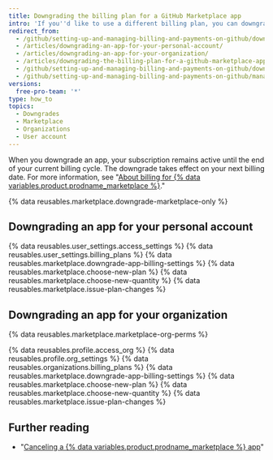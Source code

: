 ```yaml
---
title: Downgrading the billing plan for a GitHub Marketplace app
intro: 'If you''d like to use a different billing plan, you can downgrade your {% data variables.product.prodname_marketplace %} app at any time.'
redirect_from:
  - /github/setting-up-and-managing-billing-and-payments-on-github/downgrading-the-billing-plan-for-a-github-marketplace-app
  - /articles/downgrading-an-app-for-your-personal-account/
  - /articles/downgrading-an-app-for-your-organization/
  - /articles/downgrading-the-billing-plan-for-a-github-marketplace-app
  - /github/setting-up-and-managing-billing-and-payments-on-github/downgrading-the-billing-plan-for-a-github-marketplace-app
  - /github/setting-up-and-managing-billing-and-payments-on-github/managing-billing-for-github-marketplace-apps/downgrading-the-billing-plan-for-a-github-marketplace-app
versions:
  free-pro-team: '*'
type: how_to
topics:
  - Downgrades
  - Marketplace
  - Organizations
  - User account
---
```

When you downgrade an app, your subscription remains active until the end of your current billing cycle. The downgrade takes effect on your next billing date. For more information, see "[About billing for {% data variables.product.prodname_marketplace %}](/articles/about-billing-for-github-marketplace)."

{% data reusables.marketplace.downgrade-marketplace-only %}

## Downgrading an app for your personal account

{% data reusables.user_settings.access_settings %}
{% data reusables.user_settings.billing_plans %}
{% data reusables.marketplace.downgrade-app-billing-settings %}
{% data reusables.marketplace.choose-new-plan %}
{% data reusables.marketplace.choose-new-quantity %}
{% data reusables.marketplace.issue-plan-changes %}

## Downgrading an app for your organization

{% data reusables.marketplace.marketplace-org-perms %}

{% data reusables.profile.access_org %}
{% data reusables.profile.org_settings %}
{% data reusables.organizations.billing_plans %}
{% data reusables.marketplace.downgrade-app-billing-settings %}
{% data reusables.marketplace.choose-new-plan %}
{% data reusables.marketplace.choose-new-quantity %}
{% data reusables.marketplace.issue-plan-changes %}

## Further reading

- "[Canceling a {% data variables.product.prodname_marketplace %} app](/articles/canceling-a-github-marketplace-app/)"

